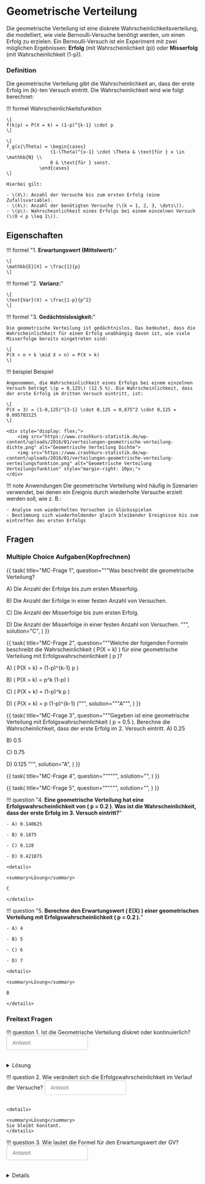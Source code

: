 # Geometrische Verteilung

Die geometrische Verteilung ist eine diskrete Wahrscheinlichkeitsverteilung, die modelliert, wie viele Bernoulli-Versuche benötigt werden, um einen Erfolg zu erzielen. Ein Bernoulli-Versuch ist ein Experiment mit zwei möglichen Ergebnissen: **Erfolg** (mit Wahrscheinlichkeit \(p\)) oder **Misserfolg** (mit Wahrscheinlichkeit \(1-p\)).

### Definition

Die geometrische Verteilung gibt die Wahrscheinlichkeit an, dass der erste Erfolg im \(k\)-ten Versuch eintritt. Die Wahrscheinlichkeit wird wie folgt berechnet:

!!! formel Wahrscheinlichkeitsfunktion

    \[
    f(k|p) = P(X = k) = (1-p)^{k-1} \cdot p
    \]

    \[
    f_g(x|\Theta) = \begin{cases}
                    (1-\Theta)^{x-1} \cdot \Theta & \text{für } x \in \mathbb{N} \\
                    0 & \text{für } sonst.
                \end{cases}
    \]

    Hierbei gilt:

    - \(X\): Anzahl der Versuche bis zum ersten Erfolg (eine Zufallsvariable).
    - \(k\): Anzahl der benötigten Versuche (\(k = 1, 2, 3, \dots\)).
    - \(p\): Wahrscheinlichkeit eines Erfolgs bei einem einzelnen Versuch (\(0 < p \leq 1\)).

## Eigenschaften

!!! formel "1. **Erwartungswert (Mittelwert):**"

    \[
    \mathbb{E}[X] = \frac{1}{p}
    \]
!!! formel "2. **Varianz:**"

    \[
    \text{Var}(X) = \frac{1-p}{p^2}
    \]

!!! formel "3. **Gedächtnislosigkeit:**"

    Die geometrische Verteilung ist gedächtnislos. Das bedeutet, dass die Wahrscheinlichkeit für einen Erfolg unabhängig davon ist, wie viele Misserfolge bereits eingetreten sind:

    \[
    P(X > n + k \mid X > n) = P(X > k)
    \]


!!! beispiel Beispiel

    Angenommen, die Wahrscheinlichkeit eines Erfolgs bei einem einzelnen Versuch beträgt \(p = 0,125\) (12.5 %). Die Wahrscheinlichkeit, dass der erste Erfolg im dritten Versuch eintritt, ist:
    
    \[
    P(X = 3) = (1-0,125)^{3-1} \cdot 0,125 = 0,875^2 \cdot 0,125 = 0.095703125
    \]
    
    <div style="display: flex;">
        <img src="https://www.crashkurs-statistik.de/wp-content/uploads/2016/01/verteilungen-geometrische-verteilung-dichte.png" alt="Geometrische Verteilung Dichte">
        <img src="https://www.crashkurs-statistik.de/wp-content/uploads/2016/01/verteilungen-geometrische-verteilung-verteilungsfunktion.png" alt="Geometrische Verteilung Verteilungsfunktion" style="margin-right: 10px;">
    </div>


!!! note Anwendungen
    Die geometrische Verteilung wird häufig in Szenarien verwendet, bei denen ein Ereignis durch wiederholte Versuche erzielt werden soll, wie z. B.:

    - Analyse von wiederholten Versuchen in Glücksspielen
    - Bestimmung sich wiederholdender gleich bleibender Ereignisse bis zum eintreffen des ersten Erfolgs

## Fragen

### Multiple Choice Aufgaben(Kopfrechnen)

{{ task(
title="MC-Frage 1",
question="""Was beschreibt die geometrische Verteilung?

A) Die Anzahl der Erfolge bis zum ersten Misserfolg.

B) Die Anzahl der Erfolge in einer festen Anzahl von Versuchen.

C) Die Anzahl der Misserfolge bis zum ersten Erfolg.

D) Die Anzahl der Misserfolge in einer festen Anzahl von Versuchen.
""",
solution="C",
) }}

{{ task(
title="MC-Frage 2",
question="""Welche der folgenden Formeln beschreibt die Wahrscheinlichkeit \( P(X = k) \) für eine geometrische Verteilung mit Erfolgswahrscheinlichkeit \( p \)?

A) \( P(X = k) = (1-p)^{k-1} p \)

B) \( P(X = k) = p^k (1-p) \)

C) \( P(X = k) = (1-p)^k p \)

D) \( P(X = k) = p (1-p)^{k-1} \)""",
solution="""A""",
) }}

{{ task(
title="MC-Frage 3",
question="""Gegeben ist eine geometrische Verteilung mit Erfolgswahrscheinlichkeit \( p = 0.5 \). Berechne die Wahrscheinlichkeit, dass der erste Erfolg im 2. Versuch eintritt.
A) 0.25

B) 0.5

C) 0.75

D) 0.125
""",
solution="A",
) }}

{{ task(
title="MC-Frage 4",
question="""""",
solution="",
) }}

{{ task(
title="MC-Frage 5",
question="""""",
solution="",
) }}


!!! question "4. **Eine geometrische Verteilung hat eine Erfolgswahrscheinlichkeit von \( p = 0.2 \). Was ist die Wahrscheinlichkeit, dass der erste Erfolg im 3. Versuch eintritt?**"

    - A) 0.140625

    - B) 0.1875

    - C) 0.128

    - D) 0.421875

    <details>

    <summary>Lösung</summary>

    C

    </details>

!!! question "5. **Berechne den Erwartungswert \( E(X) \) einer geometrischen Verteilung mit Erfolgswahrscheinlichkeit \( p = 0.2 \).**"

    - A) 4

    - B) 5

    - C) 6

    - D) 7

    <details>

    <summary>Lösung</summary>

    B

    </details>



### Freitext Fragen

!!! question 1. Ist die Geometrische Verteilung diskret oder kontinuierlich?
    <input type="text" id="lname" name="lname" placeholder="Antwort" style=" padding: 10px 15px; font-size: 14px; border: 1px solid #ccc; border-radius: 5px; box-shadow: inset 0 1px 3px rgba(0, 0, 0, 0.1); transition: border-color 0.3s, box-shadow 0.3s; outline: none; " onfocus="this.style.borderColor='#007BFF'; this.style.boxShadow='0 0 5px rgba(0, 123, 255, 0.5)';" onblur="this.style.borderColor='#ccc'; this.style.boxShadow='inset 0 1px 3px rgba(0, 0, 0, 0.1)';"><br></br>
    <details>
    <summary>Lösung</summary>
    Diskret.
    </details>

!!! question  2. Wie verändert sich die Erfolgswahrscheinlichkeit im Verlauf der Versuche?
    <input type="text" id="lname" name="lname" placeholder="Antwort" style=" padding: 10px 15px; font-size: 14px; border: 1px solid #ccc; border-radius: 5px; box-shadow: inset 0 1px 3px rgba(0, 0, 0, 0.1); transition: border-color 0.3s, box-shadow 0.3s; outline: none; " onfocus="this.style.borderColor='#007BFF'; this.style.boxShadow='0 0 5px rgba(0, 123, 255, 0.5)';" onblur="this.style.borderColor='#ccc'; this.style.boxShadow='inset 0 1px 3px rgba(0, 0, 0, 0.1)';"><br></br>

    <details>

    <summary>Lösung</summary>
    Sie bleibt konstant.
    </details>
!!! question 3. Wie lautet die Formel für den Erwartungswert der GV?
    <input type="text" id="lname" name="lname" placeholder="Antwort" style=" padding: 10px 15px; font-size: 14px; border: 1px solid #ccc; border-radius: 5px; box-shadow: inset 0 1px 3px rgba(0, 0, 0, 0.1); transition: border-color 0.3s, box-shadow 0.3s; outline: none; " onfocus="this.style.borderColor='#007BFF'; this.style.boxShadow='0 0 5px rgba(0, 123, 255, 0.5)';" onblur="this.style.borderColor='#ccc'; this.style.boxShadow='inset 0 1px 3px rgba(0, 0, 0, 0.1)';"><br></br>
    <details>

    <summary>Lösung</summary>

    $$E(X) = \frac{1}{p}$$

    </details>



!!! question 4. Welche Schwierigkeiten könnten in einer realen Anwendung auftreten, wenn die Annahmen der geometrischen Verteilung verletzt werden?
    <input type="text" id="lname" name="lname" placeholder="Antwort" style=" padding: 10px 15px; font-size: 14px; border: 1px solid #ccc; border-radius: 5px; box-shadow: inset 0 1px 3px rgba(0, 0, 0, 0.1); transition: border-color 0.3s, box-shadow 0.3s; outline: none; " onfocus="this.style.borderColor='#007BFF'; this.style.boxShadow='0 0 5px rgba(0, 123, 255, 0.5)';" onblur="this.style.borderColor='#ccc'; this.style.boxShadow='inset 0 1px 3px rgba(0, 0, 0, 0.1)';"><br></br>
    <details>

    <summary>Lösung</summary>
    Variierende Erfolgswahrscheinlichkeiten.
    </details>

!!! question 5. Wie lautet die Wahrscheinlichkeitsfunktion der GV?
    <input type="text" id="lname" name="lname" placeholder="Antwort" style=" padding: 10px 15px; font-size: 14px; border: 1px solid #ccc; border-radius: 5px; box-shadow: inset 0 1px 3px rgba(0, 0, 0, 0.1); transition: border-color 0.3s, box-shadow 0.3s; outline: none; " onfocus="this.style.borderColor='#007BFF'; this.style.boxShadow='0 0 5px rgba(0, 123, 255, 0.5)';" onblur="this.style.borderColor='#ccc'; this.style.boxShadow='inset 0 1px 3px rgba(0, 0, 0, 0.1)';"><br></br>
    <details>

    <summary>Lösung</summary>

    $$
    f_g(x|\Theta) = \begin{cases}
                    (1-\Theta)^{x-1} \cdot \Theta & \text{für } x \in \mathbb{N} \\
                    0 & \text{für } sonst.
                \end{cases}
    $$

    </details>

!!! question 6. Wie lautet die Formel der Verteilungsfunktion der GV?
    <input type="text" id="lname" name="lname" placeholder="Antwort" style=" padding: 10px 15px; font-size: 14px; border: 1px solid #ccc; border-radius: 5px; box-shadow: inset 0 1px 3px rgba(0, 0, 0, 0.1); transition: border-color 0.3s, box-shadow 0.3s; outline: none; " onfocus="this.style.borderColor='#007BFF'; this.style.boxShadow='0 0 5px rgba(0, 123, 255, 0.5)';" onblur="this.style.borderColor='#ccc'; this.style.boxShadow='inset 0 1px 3px rgba(0, 0, 0, 0.1)';"><br></br>
    <details>

    <summary>Lösung</summary>

    $$
    F_g(x|\Theta) = \begin{cases}
                    0 & \text{für } x<1 \\
                    1-(1-\Theta)^x & \text{für } x \in \mathbb{N}
                \end{cases}
    $$

    </details>

### Rechenfragen (Python ist benötigt)

!!! question Varianz:
    Berechne die Varianz eines gleichmäßig verteilten 20-seitigen Würfels.
    <input type="text" id="lname" name="lname" placeholder="Antwort" style=" padding: 10px 15px; font-size: 14px; border: 1px solid #ccc; border-radius: 5px; box-shadow: inset 0 1px 3px rgba(0, 0, 0, 0.1); transition: border-color 0.3s, box-shadow 0.3s; outline: none; " onfocus="this.style.borderColor='#007BFF'; this.style.boxShadow='0 0 5px rgba(0, 123, 255, 0.5)';" onblur="this.style.borderColor='#ccc'; this.style.boxShadow='inset 0 1px 3px rgba(0, 0, 0, 0.1)';"><br></br>
    <details>
    <summary>Lösung</summary>
    380
    </details>


!!! question Lottospiel:

    Du möchtest endlich reich werden und beschließt, ab sofort Lotto zu spielen. Dabei nimmst du dir vor, aufzuhören, sobald du gewonnen hast. Auf dem Lottoschein steht, dass die Wahrscheinlichkeit für einen Gewinn bei 1:1000 liegt. Wie oft musst du spielen, um mit mindestens 50 prozentiger Wahrscheinlichkeit einmal gewonnen zu haben?
    <input type="text" id="lname" name="lname" placeholder="Antwort" style=" padding: 10px 15px; font-size: 14px; border: 1px solid #ccc; border-radius: 5px; box-shadow: inset 0 1px 3px rgba(0, 0, 0, 0.1); transition: border-color 0.3s, box-shadow 0.3s; outline: none; " onfocus="this.style.borderColor='#007BFF'; this.style.boxShadow='0 0 5px rgba(0, 123, 255, 0.5)';" onblur="this.style.borderColor='#ccc'; this.style.boxShadow='inset 0 1px 3px rgba(0, 0, 0, 0.1)';"><br></br>
    <details>
    <summary>Lösung</summary>
    693
    </details>
